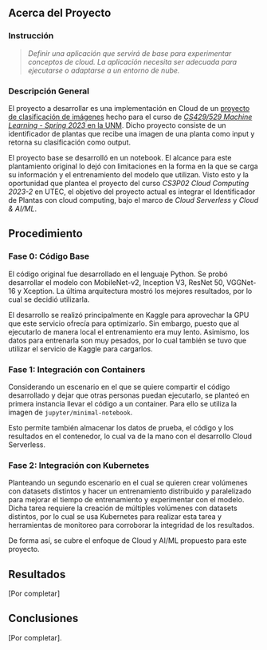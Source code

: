 ## Acerca del Proyecto

### Instrucción
> *Definir una aplicación que servirá de base para experimentar conceptos de cloud. La aplicación necesita ser adecuada para ejecutarse o adaptarse a un entorno de nube.*

### Descripción General
El proyecto a desarrollar es una implementación en Cloud de un [proyecto de clasificación de imágenes](https://github.com/davento/ImageClassificationCS429/tree/main) hecho para el curso de [*CS429/529 Machine Learning - Spring 2023* en la UNM](https://www.cs.unm.edu/~estrada/cs529.php). Dicho proyecto consiste de un identificador de plantas que recibe una imagen de una planta como input y retorna su clasificación como output.

El proyecto base se desarrolló en un notebook. El alcance para este plantamiento original lo dejó con limitaciones en la forma en la que se carga su información y el entrenamiento del modelo que utilizan. Visto esto y la oportunidad que plantea el proyecto del curso *CS3P02 Cloud Computing 2023-2* en UTEC, el objetivo del proyecto actual es integrar el Identificador de Plantas con cloud computing, bajo el marco de *Cloud Serverless* y *Cloud & AI/ML*.

## Procedimiento

### Fase 0: Código Base
El código original fue desarrollado en el lenguaje Python. Se probó desarrollar el modelo con MobileNet-v2, Inception V3, ResNet 50, VGGNet-16 y Xception. La última arquitectura mostró los mejores resultados, por lo cual se decidió utilizarla.

El desarrollo se realizó principalmente en Kaggle para aprovechar la GPU que este servicio ofrecía para optimizarlo. Sin embargo, puesto que al ejecutarlo de manera local el entrenamiento era muy lento. Asimismo, los datos para entrenarla son muy pesados, por lo cual también se tuvo que utilizar el servicio de Kaggle para cargarlos.

### Fase 1: Integración con Containers
Considerando un escenario en el que se quiere compartir el código desarrollado y dejar que otras personas puedan ejecutarlo, se planteó en primera instancia llevar el código a un container. Para ello se utiliza la imagen de `jupyter/minimal-notebook`.

Esto permite también almacenar los datos de prueba, el código y los resultados en el contenedor, lo cual va de la mano con el desarrollo Cloud Serverless.

### Fase 2: Integración con Kubernetes
Planteando un segundo escenario en el cual se quieren crear volúmenes con datasets distintos y hacer un entrenamiento distribuído y paralelizado para mejorar el tiempo de entrenamiento y experimentar con el modelo. Dicha tarea requiere la creación de múltiples volúmenes con datasets distintos, por lo cual se usa Kubernetes para realizar esta tarea y herramientas de monitoreo para corroborar la integridad de los resultados.

De forma así, se cubre el enfoque de Cloud y AI/ML propuesto para este proyecto.

## Resultados
[Por completar]

## Conclusiones
[Por completar].